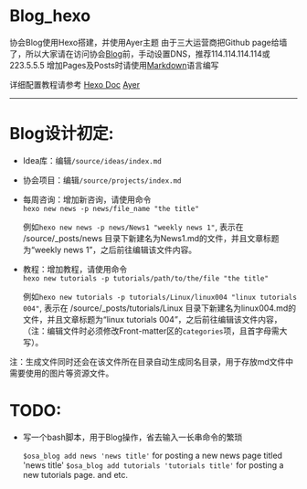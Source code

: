 # Blog_hexo

协会Blog使用Hexo搭建，并使用Ayer主题
由于三大运营商把Github page给墙了，所以大家请在访问协会[Blog](https://osa-null.github.io)前，手动设置DNS，推荐114.114.114.114或223.5.5.5
增加Pages及Posts时请使用[Markdown](https://www.markdownguide.org/)语言编写

详细配置教程请参考
[Hexo Doc](https://hexo.io/docs/)
[Ayer](https://github.com/Shen-Yu/hexo-theme-ayer)

---

# Blog设计初定:  

* Idea库：编辑`/source/ideas/index.md`

* 协会项目：编辑`/source/projects/index.md`

* 每周咨询：增加新咨询，请使用命令  
` hexo new news -p news/file_name "the title" `

    例如`hexo new news -p news/News1 "weekly news 1"`, 表示在 /source/_posts/news 目录下新建名为News1.md的文件，并且文章标题为“weekly news 1”，之后前往编辑该文件内容。

* 教程：增加教程，请使用命令  
` hexo new tutorials -p tutorials/path/to/the/file "the title" `

    例如`hexo new tutorials -p tutorials/Linux/linux004 "linux tutorials 004"`, 表示在 /source/_posts/tutorials/Linux 目录下新建名为linux004.md的文件，并且文章标题为“linux tutorials 004”，之后前往编辑该文件内容，（注：编辑文件时必须修改Front-matter区的`categories`项，且首字母需大写）。

注：生成文件同时还会在该文件所在目录自动生成同名目录，用于存放md文件中需要使用的图片等资源文件。

# TODO:

* 写一个bash脚本，用于Blog操作，省去输入一长串命令的繁琐

    `$osa_blog add news 'news title'` for posting a new news page titled 'news title'
    `$osa_blog add tutorials 'tutorials title'` for posting a new tutorials page.
    and etc.